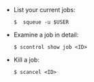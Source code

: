 
- List your current jobs:

  `$  squeue -u $USER`
  
- Examine a job in detail:

  `$ scontrol show job <ID>`
  
- Kill a job:

  `$ scancel <ID>`
